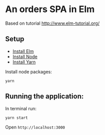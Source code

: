 # An orders SPA in Elm

Based on tutorial http://www.elm-tutorial.org/

## Setup

- [Install Elm](http://elm-lang.org/install)
- [Install Node](https://nodejs.org/en/download/)
- [Install Yarn](https://yarnpkg.com/)

Install node packages:

```
yarn
```

## Running the application:

In terminal run:

```
yarn start
```

Open `http://localhost:3000`
